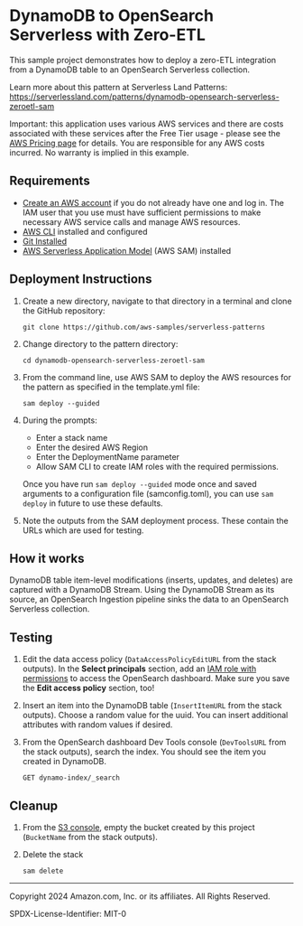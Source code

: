 # DynamoDB to OpenSearch Serverless with Zero-ETL

This sample project demonstrates how to deploy a zero-ETL integration from a DynamoDB table to an OpenSearch Serverless collection.

Learn more about this pattern at Serverless Land Patterns: https://serverlessland.com/patterns/dynamodb-opensearch-serverless-zeroetl-sam

Important: this application uses various AWS services and there are costs associated with these services after the Free Tier usage - please see the [AWS Pricing page](https://aws.amazon.com/pricing/) for details. You are responsible for any AWS costs incurred. No warranty is implied in this example.

## Requirements

* [Create an AWS account](https://portal.aws.amazon.com/gp/aws/developer/registration/index.html) if you do not already have one and log in. The IAM user that you use must have sufficient permissions to make necessary AWS service calls and manage AWS resources.
* [AWS CLI](https://docs.aws.amazon.com/cli/latest/userguide/install-cliv2.html) installed and configured
* [Git Installed](https://git-scm.com/book/en/v2/Getting-Started-Installing-Git)
* [AWS Serverless Application Model](https://docs.aws.amazon.com/serverless-application-model/latest/developerguide/serverless-sam-cli-install.html) (AWS SAM) installed

## Deployment Instructions

1. Create a new directory, navigate to that directory in a terminal and clone the GitHub repository:
    ``` 
    git clone https://github.com/aws-samples/serverless-patterns
    ```
1. Change directory to the pattern directory:
    ```
    cd dynamodb-opensearch-serverless-zeroetl-sam
    ```
1. From the command line, use AWS SAM to deploy the AWS resources for the pattern as specified in the template.yml file:
    ```
    sam deploy --guided
    ```
1. During the prompts:
    * Enter a stack name
    * Enter the desired AWS Region
    * Enter the DeploymentName parameter
    * Allow SAM CLI to create IAM roles with the required permissions.

    Once you have run `sam deploy --guided` mode once and saved arguments to a configuration file (samconfig.toml), you can use `sam deploy` in future to use these defaults.

1. Note the outputs from the SAM deployment process. These contain the URLs which are used for testing.

## How it works

DynamoDB table item-level modifications (inserts, updates, and deletes) are captured with a DynamoDB Stream. Using the DynamoDB Stream as its source, an OpenSearch Ingestion pipeline sinks the data to an OpenSearch Serverless collection.

## Testing

1. Edit the data access policy (`DataAccessPolicyEditURL` from the stack outputs). In the **Select principals** section, add an [IAM role with permissions](https://docs.aws.amazon.com/opensearch-service/latest/developerguide/ac.html) to access the OpenSearch dashboard. Make sure you save the **Edit access policy** section, too!

1. Insert an item into the DynamoDB table (`InsertItemURL` from the stack outputs). Choose a random value for the uuid. You can insert additional attributes with random values if desired.

1. From the OpenSearch dashboard Dev Tools console (`DevToolsURL` from the stack outputs), search the index. You should see the item you created in DynamoDB.
    ```
    GET dynamo-index/_search
    ```

## Cleanup
 
1. From the [S3 console](https://console.aws.amazon.com/s3/home), empty the bucket created by this project (`BucketName` from the stack outputs).

1. Delete the stack
    ```
    sam delete
    ```

----
Copyright 2024 Amazon.com, Inc. or its affiliates. All Rights Reserved.

SPDX-License-Identifier: MIT-0

